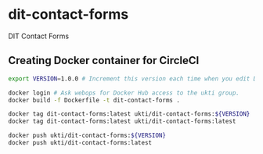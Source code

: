 # dit-contact-forms
DIT Contact Forms

## Creating Docker container for CircleCI

```bash
export VERSION=1.0.0 # Increment this version each time when you edit Dockerfile.

docker login # Ask webops for Docker Hub access to the ukti group.
docker build -f Dockerfile -t dit-contact-forms .

docker tag dit-contact-forms:latest ukti/dit-contact-forms:${VERSION}
docker tag dit-contact-forms:latest ukti/dit-contact-forms:latest

docker push ukti/dit-contact-forms:${VERSION}
docker push ukti/dit-contact-forms:latest
```